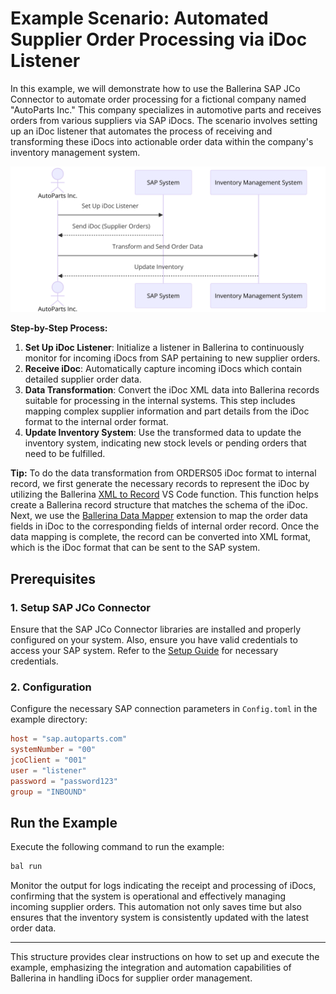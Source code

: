 # Example Scenario: Automated Supplier Order Processing via iDoc Listener

In this example, we will demonstrate how to use the Ballerina SAP JCo Connector to automate order processing for a fictional company named "AutoParts Inc." This company specializes in automotive parts and receives orders from various suppliers via SAP iDocs. The scenario involves setting up an iDoc listener that automates the process of receiving and transforming these iDocs into actionable order data within the company's inventory management system.

![Overview](./resources/doc_images/diagram.png)

**Step-by-Step Process:**

1. **Set Up iDoc Listener**: Initialize a listener in Ballerina to continuously monitor for incoming iDocs from SAP pertaining to new supplier orders.
2. **Receive iDoc**: Automatically capture incoming iDocs which contain detailed supplier order data.
3. **Data Transformation**: Convert the iDoc XML data into Ballerina records suitable for processing in the internal systems. This step includes mapping complex supplier information and part details from the iDoc format to the internal order format.
4. **Update Inventory System**: Use the transformed data to update the inventory system, indicating new stock levels or pending orders that need to be fulfilled.

**Tip:** To do the data transformation from ORDERS05 iDoc format to internal record, we first generate the necessary records to represent the iDoc by utilizing the Ballerina [XML to Record](https://ballerina.io/learn/by-example/xml-to-record-conversion/) VS Code function. This function helps create a Ballerina record structure that matches the schema of the iDoc. Next, we use the [Ballerina Data Mapper](https://ballerina.io/learn/vs-code-extension/implement-the-code/data-mapper/) extension to map the order data fields in iDoc to the corresponding fields of internal order record. Once the data mapping is complete, the record can be converted into XML format, which is the iDoc format that can be sent to the SAP system.

## Prerequisites

### 1. Setup SAP JCo Connector

Ensure that the SAP JCo Connector libraries are installed and properly configured on your system. Also, ensure you have valid credentials to access your SAP system.
Refer to the [Setup Guide](../../README.md) for necessary credentials.

### 2. Configuration

Configure the necessary SAP connection parameters in `Config.toml` in the example directory:

```toml
host = "sap.autoparts.com"
systemNumber = "00"
jcoClient = "001"
user = "listener"
password = "password123"
group = "INBOUND"
```

## Run the Example

Execute the following command to run the example:

```bash
bal run
```

Monitor the output for logs indicating the receipt and processing of iDocs, confirming that the system is operational and effectively managing incoming supplier orders. This automation not only saves time but also ensures that the inventory system is consistently updated with the latest order data.

---

This structure provides clear instructions on how to set up and execute the example, emphasizing the integration and automation capabilities of Ballerina in handling iDocs for supplier order management.

